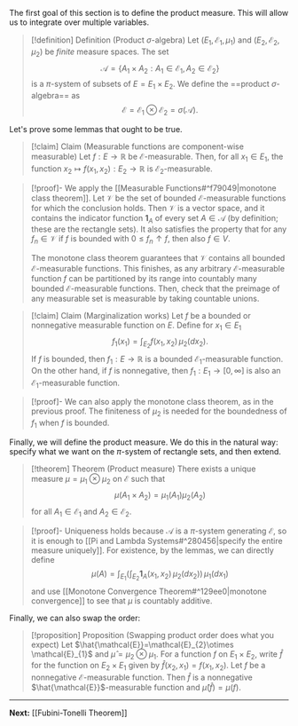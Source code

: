 The first goal of this section is to define the product measure. This will allow us to integrate over multiple variables.

> [!definition] Definition (Product $\sigma$-algebra)
> Let $(E_{1},\mathcal{E}_{1},\mu_{1})$ and $(E_{2},\mathcal{E}_{2},\mu_{2})$ be *finite* measure spaces. The set
> $$
> \mathcal{A}=\{ A_{1}\times A_{2} : A_{1}\in \mathcal{E}_{1},A_{2}\in \mathcal{E}_{2} \}
> $$
> is a $\pi$-system of subsets of $E=E_{1}\times E_{2}$. We define the ==product $\sigma$-algebra== as
> $$
> \mathcal{E}=\mathcal{E}_{1}\otimes \mathcal{E}_{2}=\sigma(\mathcal{A}).
> $$

Let's prove some lemmas that ought to be true.

> [!claim] Claim (Measurable functions are component-wise measurable)
> Let $f:E\to \mathbb{R}$ be $\mathcal{E}$-measurable. Then, for all $x_{1}\in E_{1}$, the function $x_{2}\mapsto f(x_{1},x_{2}):E_{2}\to \mathbb{R}$ is $\mathcal{E}_{2}$-measurable.

> [!proof]-
> We apply the [[Measurable Functions#^f79049|monotone class theorem]]. Let $\mathcal{V}$ be the set of bounded $\mathcal{E}$-measurable functions for which the conclusion holds. Then $\mathcal{V}$ is a vector space, and it contains the indicator function $\mathbf{1}_{A}$ of every set $A\in \mathcal{A}$ (by definition; these are the rectangle sets). It also satisfies the property that for any $f_{n}\in \mathcal{V}$ if $f$ is bounded with $0\leq f_{n}\uparrow f$, then also $f\in V$. 
> 
> The monotone class theorem guarantees that $\mathcal{V}$ contains all bounded $\mathcal{E}$-measurable functions. This finishes, as any arbitrary $\mathcal{E}$-measurable function $f$ can be partitioned by its range into countably many bounded $\mathcal{E}$-measurable functions. Then, check that the preimage of any measurable set is measurable by taking countable unions.

> [!claim] Claim (Marginalization works)
> Let $f$ be a bounded or nonnegative measurable function on $E$. Define for $x_{1}\in E_{1}$
> $$
> f_{1}(x_{1})=\int _{E_{2}}f(x_{1},x_{2}) \, \mu_{2}(dx_{2}). 
> $$
> If $f$ is bounded, then $f_{1}:E\to \mathbb{R}$ is a bounded $\mathcal{E}_{1}$-measurable function. On the other hand, if $f$ is nonnegative, then $f_{1}:E_{1}\to[0,\infty]$ is also an $\mathcal{E}_{1}$-measurable function.

> [!proof]-
> We can also apply the monotone class theorem, as in the previous proof. The finiteness of $\mu_{2}$ is needed for the boundedness of $f_{1}$ when $f$ is bounded.

Finally, we will define the product measure. We do this in the natural way: specify what we want on the $\pi$-system of rectangle sets, and then extend.

> [!theorem] Theorem (Product measure)
> There exists a unique measure $\mu=\mu_{1}\otimes \mu_{2}$ on $\mathcal{E}$ such that
> $$
> \mu(A_{1}\times A_{2})=\mu_{1}(A_{1})\mu_{2}(A_{2})
> $$
> for all $A_{1}\in \mathcal{E}_{1}$ and $A_{2}\in \mathcal{E}_{2}$.

> [!proof]-
> Uniqueness holds because $\mathcal{A}$ is a $\pi$-system generating $\mathcal{E}$, so it is enough to [[Pi and Lambda Systems#^280456|specify the entire measure uniquely]]. For existence, by the lemmas, we can directly define
> $$
> \mu(A)=\int _{E_{1}}\left( \int _{E_{2}}\mathbf{1}_{A}(x_{1},x_{2}) \, \mu_{2}(dx_{2})  \right)  \, \mu_{1}(dx_{1})
> $$
> and use [[Monotone Convergence Theorem#^129ee0|monotone convergence]] to see that $\mu$ is countably additive.

Finally, we can also swap the order:

> [!proposition] Proposition (Swapping product order does what you expect)
> Let $\hat{\mathcal{E}}=\mathcal{E}_{2}\otimes \mathcal{E}_{1}$ and $\hat{\mu}=\mu_{2}\otimes \mu_{1}$. For a function $f$ on $E_{1}\times E_{2}$, write $\hat{f}$ for the function on $E_{2}\times E_{1}$ given by $\hat{f}(x_{2},x_{1})=f(x_{1},x_{2})$. Let $f$ be a nonnegative $\mathcal{E}$-measurable function. Then $\hat{f}$ is a nonnegative $\hat{\mathcal{E}}$-measurable function and $\hat{\mu}(\hat{f})=\mu(f)$.

---

**Next:** [[Fubini-Tonelli Theorem]]
